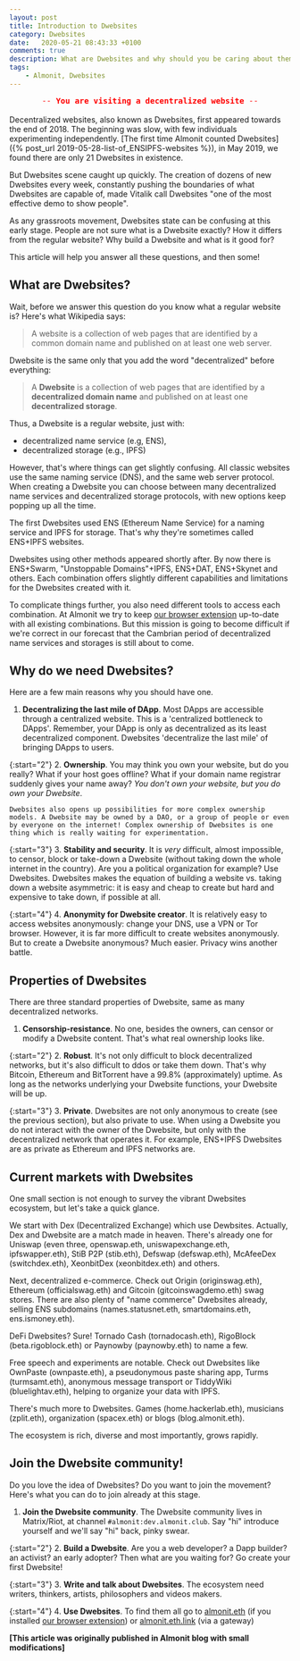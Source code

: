 ```yaml
---
layout: post
title: Introduction to Dwebsites
category: Dwebsites
date:   2020-05-21 08:43:33 +0100
comments: true
description: What are Dwebsites and why should you be caring about them?
tags:
    - Almonit, Dwebsites
---
```

<div align="center"><span style="color:red; font-family: monaco,Consolas,Lucida Console,monospace;"> -- <b>You are visiting a decentralized website</b> -- </span></div>
<br>
Decentralized websites, also known as Dwebsites, first appeared towards the end of 2018. The beginning was slow, with few individuals experimenting independently. [The first time Almonit counted Dwebsites]({% post_url 2019-05-28-list-of_ENSIPFS-websites %}), in May 2019, we found there are only 21 Dwebsites in existence. 

But Dwebsites scene caught up quickly. The creation of dozens of new Dwebsites every week, constantly pushing the boundaries of what Dwebsites are capable of,  made Vitalik call Dwebsites "one of the most effective demo to show people". 

As any grassroots movement, Dwebsites state can be confusing at this early stage. People are not sure what is a Dwebsite exactly? How it differs from the regular website? Why build a Dwebsite and what is it good for?

This article will help you answer all these questions, and then some!

## What are Dwebsites?
Wait, before we answer this question do you know what a regular website is? Here's what Wikipedia says:

> A website is a collection of web pages that are identified by a common domain name and published on at least one web server. 
 
Dwebsite is the same only that you add the word "decentralized" before everything: 

> A **Dwebsite** is a collection of web pages that are identified by a **decentralized domain name** and published on at least one **decentralized storage**. 

Thus, a Dwebsite is a regular website, just with:
- decentralized name service (e.g, ENS),
- decentralized storage (e.g., IPFS)

However, that's where things can get slightly confusing. All classic websites use the same naming service (DNS), and the same web server protocol.  When creating a Dwebsite you can choose between many decentralized name services and decentralized storage protocols, with new options keep popping up all the time. 

The first Dwebsites used ENS (Ethereum Name Service) for a naming service and IPFS for storage. That's why they're sometimes called ENS+IPFS websites. 

Dwebsites using other methods appeared shortly after. By now there is ENS+Swarm, "Unstoppable Domains"+IPFS, ENS+DAT, ENS+Skynet  and others. Each combination offers slightly different capabilities and limitations for the Dwebsites created with it.

To complicate things further, you also need different tools to access each combination. At Almonit we try to keep [our browser extension](https://addons.mozilla.org/en-US/firefox/addon/almonit/) up-to-date with all existing combinations. But this mission is going to become difficult if we're correct in our forecast that the Cambrian period of decentralized name services and storages is still about to come.

## Why do we need Dwebsites?
Here are a few main reasons why you should have one.

1. **Decentralizing the last mile of DApp**. Most DApps are accessible through a centralized website. This is a 'centralized bottleneck to DApps'. Remember, your DApp is only as decentralized as its least decentralized component. Dwebsites 'decentralize the last mile' of bringing DApps to users.

{:start="2"}
2. **Ownership**. You may think you own your website, but do you really? What if your host goes offline? What if your domain name registrar suddenly gives your name away? *You don't own your website, but you do own your Dwebsite*.

    Dwebsites also opens up possibilities for more complex ownership models. A Dwebsite may be owned by a DAO, or a group of people or even by everyone on the internet! Complex ownership of Dwebsites is one thing which is really waiting for experimentation.

{:start="3"}
3. **Stability and security**. It is *very* difficult, almost impossible, to censor, block or take-down a Dwebsite (without taking down the whole internet in the country). Are you a political organization for example? Use Dwebsites. Dwebsites makes the equation of building a website vs. taking down a website asymmetric: it is easy and cheap to create but hard and expensive to take down, if possible at all.

{:start="4"}
4. **Anonymity for Dwebsite creator**. It is relatively easy to access websites anonymously: change your DNS, use a VPN or Tor browser. However, it is far more difficult to create websites anonymously. But to create a Dwebsite anonymous? Much easier. Privacy wins another battle.


## Properties of Dwebsites
There are three standard properties of Dwebsite, same as many decentralized networks.

1. **Censorship-resistance**. No one, besides the owners, can censor or modify a Dwebsite content. That's what real ownership looks like.

{:start="2"}
2. **Robust**. It's not only difficult to block decentralized networks, but it's also difficult to ddos or take them down. That's why Bitcoin, Ethereum and BitTorrent have a 99.8% (approximately) uptime. As long as the networks underlying your Dwebsite functions, your Dwebsite will be up.

{:start="3"}
3. **Private**. Dwebsites are not only anonymous to create (see the previous section), but also private to use. When using a Dwebsite you do not interact with the owner of the Dwebsite, but only with the decentralized network that operates it. For example, ENS+IPFS Dwebsites are as private as Ethereum and IPFS networks are.

## Current markets with Dwebsites
One small section is not enough to survey the vibrant Dwebsites ecosystem, but let's take a quick glance.

We start with Dex (Decentralized Exchange) which use Dewbsites. Actually, Dex and Dwebsite are a match made in heaven. There's already one for Uniswap (even three, openswap.eth, uniswapexchange.eth, ipfswapper.eth), StiB P2P (stib.eth), Defswap (defswap.eth), McAfeeDex (switchdex.eth), XeonbitDex (xeonbitdex.eth) and others.

Next, decentralized e-commerce. Check out Origin (originswag.eth), Ethereum (officialswag.eth) and Gitcoin (gitcoinswagdemo.eth) swag stores. There are also plenty of "name commerce" Dwebsites already, selling ENS subdomains (names.statusnet.eth, smartdomains.eth, ens.ismoney.eth).

DeFi Dwebsites? Sure! Tornado Cash (tornadocash.eth), RigoBlock (beta.rigoblock.eth) or Paynowby (paynowby.eth) to name a few.

Free speech and experiments are notable. Check out Dwebsites like OwnPaste (ownpaste.eth), a pseudonymous paste sharing app, Turms (turmsamt.eth), anonymous message transport or  TiddyWiki (bluelightav.eth), helping to organize your data with IPFS.

There's much more to Dwebsites. Games (home.hackerlab.eth), musicians (zplit.eth), organization (spacex.eth) or blogs (blog.almonit.eth). 

The ecosystem is rich, diverse and most importantly, grows rapidly.

## Join the Dwebsite community!
Do you love the idea of Dwebsites? Do you want to join the movement? Here's what you can do to join already at this stage.

1. **Join the Dwebsite community**. The Dwebsite community lives in Matrix/Riot, at channel `#almonit:dev.almonit.club`. Say "hi" introduce yourself and we'll say "hi" back, pinky swear.

{:start="2"}
2. **Build a Dwebsite**. Are you a web developer? a Dapp builder? an activist? an early adopter? Then what are you waiting for? Go create your first Dwebsite! 

{:start="3"}
3. **Write and talk about Dwebsites**. The ecosystem need writers, thinkers, artists, philosophers and videos makers. 

{:start="4"}
4. **Use Dwebsites**. To find them all go to [almonit.eth](http://almonit.eth) (if you installed [our browser extension](https://addons.mozilla.org/en-US/firefox/addon/almonit/)) or [almonit.eth.link](https://almonit.eth.link/#/) (via a gateway)

**[This article was originally published in Almonit blog with small modifications]**